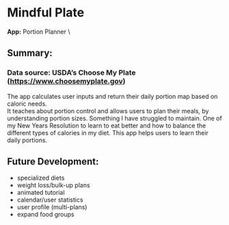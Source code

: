 # Mindful Plate

**App:** Portion Planner \

## Summary: 

### **Data source:** USDA’s Choose My Plate (https://www.choosemyplate.gov)

The app calculates user inputs and return their daily portion map based on caloric needs. \
It teaches about portion control and allows users to plan their meals, by understanding portion sizes. Something I have struggled to maintain. One of my New Years Resolution to learn to eat better and how to balance the different types of calories in my diet. This app helps users to learn their daily portions.
  
## Future Development:
* specialized diets
* weight loss/bulk-up plans
* animated tutorial
* calendar/user statistics
* user profile (multi-plans)
* expand food groups

